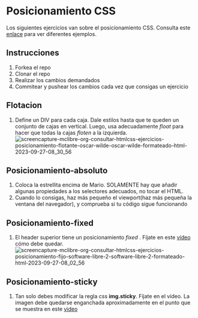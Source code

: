 # Posicionamiento CSS

Los siguientes ejercicios van sobre el posicionamiento CSS. Consulta este [enlace](https://www.w3schools.com/css/css_positioning.asp) para ver diferentes ejemplos.

## Instrucciones

1. Forkea el repo
2. Clonar el repo
3. Realizar los cambios demandados
4. Commitear y pushear los cambios cada vez que consigas un ejercicio

## Flotacion

1. Define un DIV para cada caja. Dale estilos hasta que te queden un conjunto de cajas en vertical. Luego, usa adecuadamente _float_ para hacer que todas la cajas _floten_ a la izquierda.
![screencapture-mclibre-org-consultar-htmlcss-ejercicios-posicionamiento-flotante-oscar-wilde-oscar-wilde-formateado-html-2023-09-27-08_30_56](https://github.com/omiras/posicionamiento-css-PIMEC/assets/3286458/c0c61e95-08d7-4aeb-b7e6-30574d9bf20a)

## Posicionamiento-absoluto

1. Coloca la estrellita encima de Mario. SOLAMENTE hay que añadir algunas propiedades a los selectores adecuados, no tocar el HTML.
2. Cuando lo consigas, haz más pequeño el viewport(haz más pequeña la ventana del navegador), y comprueba si tu código sigue funcionando

## Posicionamiento-fixed

1. El header superior tiene un posicionamiento _fixed_ . Fíjate en este [vídeo](https://oscarm.tinytake.com/msc/ODczNTkyN18yMjEzODc0NA) cómo debe quedar.
![screencapture-mclibre-org-consultar-htmlcss-ejercicios-posicionamiento-fijo-software-libre-2-software-libre-2-formateado-html-2023-09-27-08_02_56](https://github.com/omiras/posicionamiento-css-PIMEC/assets/3286458/09405c2f-ae6a-4a96-af3e-35b38b0966c4)

## Posicionamiento-sticky

1. Tan solo debes modificar la regla css **img.sticky**. Fíjate en el vídeo. La imagen debe quedarse enganchada aproximadamente en el punto que se muestra en este [video](https://oscarm.tinytake.com/msc/ODczNTgyMl8yMjEzODYyMw)
